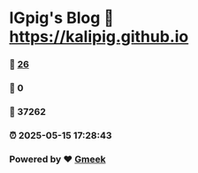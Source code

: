 # IGpig's Blog :link: https://kalipig.github.io 
### :page_facing_up: [26](https://kalipig.github.io/tag.html) 
### :speech_balloon: 0 
### :hibiscus: 37262 
### :alarm_clock: 2025-05-15 17:28:43 
### Powered by :heart: [Gmeek](https://github.com/Meekdai/Gmeek)
